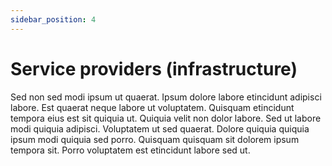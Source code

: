 ```yaml
---
sidebar_position: 4
---
```


# Service providers (infrastructure)

Sed non sed modi ipsum ut quaerat. Ipsum dolore labore etincidunt adipisci labore. Est quaerat neque labore ut voluptatem. Quisquam etincidunt tempora eius est sit quiquia ut. Quiquia velit non dolor labore. Sed ut labore modi quiquia adipisci. Voluptatem ut sed quaerat. Dolore quiquia quiquia ipsum modi quiquia sed porro. Quisquam quisquam sit dolorem ipsum tempora sit. Porro voluptatem est etincidunt labore sed ut.
